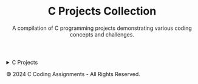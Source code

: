<header>
    <h1>C Projects Collection</h1>
    <p>A compilation of C programming projects demonstrating various coding concepts and challenges.</p>
  </header>

  <details>
    <summary>C Projects</summary>
    <ul>
      <li><a href="https://github.com/C-Coding-Assignments/Dynamic-Data-Manipulator">Dynamic Data Manipulator</a></li>
      <li><a href="https://github.com/C-Coding-Assignments/Student-Registration-Queue-Part-3">Student Registration Queue Part 3</a></li>
      <li><a href="https://github.com/C-Coding-Assignments/Student-Registration-Queue-Part-2">Student Registration Queue Part 2</a></li>
      <li><a href="https://github.com/C-Coding-Assignments/Student-Registration-Queue-Part-1">Student Registration Queue Part 1</a></li>
      <li><a href="https://github.com/C-Coding-Assignments/Yoga-Studio-Search-Part-2">Yoga Studio Search Part 2</a></li>
      <li><a href="https://github.com/C-Coding-Assignments/Yoga-Studio-Search-Part-1">Yoga Studio Search Part 1</a></li>
      <li><a href="https://github.com/C-Coding-Assignments/Tokenizer">Tokenizer</a></li>
      <li><a href="https://github.com/C-Coding-Assignments/Word-Score-Game">Word Score Game</a></li>
      <li><a href="https://github.com/C-Coding-Assignments/Split-String">Split String</a></li>
      <li><a href="https://github.com/C-Coding-Assignments/Before-and-After-Array">Before and After Array</a></li>
      <li><a href="https://github.com/C-Coding-Assignments/Board-Game">Board Game</a></li>
      <li><a href="https://github.com/C-Coding-Assignments/Distinct-Numbers">Distinct Numbers</a></li>
      <li><a href="https://github.com/C-Coding-Assignments/Good-Sequence-Checker">Good Sequence Checker</a></li>
      <li><a href="https://github.com/C-Coding-Assignments/Scrabble">Scrabble</a></li>
      <li><a href="https://github.com/C-Coding-Assignments/Oscillating-Performances">Oscillating Performances</a></li>
      <li><a href="https://github.com/C-Coding-Assignments/Bounce-House-Rental-Cost-Calculator">Bounce House Rental Cost Calculator</a></li>
    </ul>
  </details>

  <footer>
    <p>&copy; 2024 C Coding Assignments - All Rights Reserved.</p>
  </footer>
